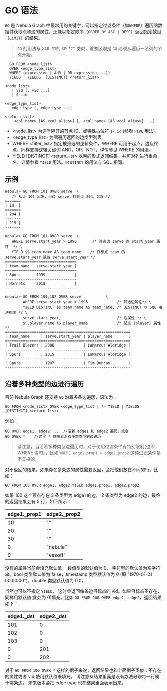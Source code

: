 # GO 语法

`GO` 是 Nebula Graph 中最常用的关键字，可以指定过滤条件（如`WHERE`）遍历图数据并获取点和边的属性，还能以指定顺序（`ORDER BY ASC | DESC`）返回指定数目（`LIMIT`）的结果。

>`GO` 的用法与 SQL 中的 `SELECT` 类似，重要区别是 `GO` 必须从遍历一系列的节点开始。
<!-- >请参考`FIND`的用法，它对应于SQL中的`SELECT`。 -->

```ngql
  GO FROM <node_list>
  OVER <edge_type_list>
  WHERE (expression [ AND | OR expression ...])  
  YIELD | YIELDS  [DISTINCT] <return_list>

<node_list>
   | vid [, vid ...]
   | $-.id

<edge_type_list>
   edge_type [, edge_type ...]

<return_list>
    <col_name> [AS <col_alias>] [, <col_name> [AS <col_alias>] ...]
```

* <node_list> 为逗号隔开的节点 ID，或特殊占位符 `$-.id` (参看 `PIPE` 用法)。
* <edge_type_list> 为图遍历返回的边类型列表。
* WHERE <filter_list> 指定被筛选的逻辑条件，WHERE 可用于起点，边及终点，同样支持逻辑关键词
 AND，OR，NOT，详情参见 WHERE 的用法。
* YIELD [DISTINCT] <return_list> 以列的形式返回结果，并可对列进行重命名。详情参看 `YIELD`
 用法。`DISTINCT` 的用法与 SQL 相同。

## 示例

```ngql
nebula> GO FROM 101 OVER serve  \
   /* 从点 101 出发，沿边 serve，找到点 204，215 */
=======
| id  |
=======
| 204 |
-------
| 215 |
-------
```

```ngql
nebula> GO FROM 101 OVER serve  \
   WHERE serve.start_year > 1990       /* 筛选边 serve 的 start_year 属性  */ \
   YIELD $$.team.name AS team_name    /* 目标点 team 的 serve.start_year 属性 serve.start_year */
================================
| team_name | serve.start_year |
================================
| Spurs     | 1999             |
--------------------------------
| Hornets   | 2018             |
--------------------------------
```

```ngql
nebula> GO FROM 100,102 OVER serve           \
        WHERE serve.start_year > 1995             /* 筛选边属性*/ \
        YIELD DISTINCT $$.team.name AS team_name, /* DISTINCT 与 SQL 用法相同 */ \
        serve.start_year,                         /* 边属性 */ \
        $^.player.name AS player_name             /* 起点 (player) 属性 */
========================================================
| team_name     | serve.start_year | player_name       |
========================================================
| Trail Blazers | 2006             | LaMarcus Aldridge |
--------------------------------------------------------
| Spurs         | 2015             | LaMarcus Aldridge |
--------------------------------------------------------
| Spurs         | 1997             | Tim Duncan        |
--------------------------------------------------------
```

## 沿着多种类型的边进行遍历

目前 Nebula Graph 还支持 `GO` 沿着多条边遍历，语法为：

```ngql
GO FROM <node_list> OVER <edge_type_list | *> YIELD | YIELDS [DISTINCT] <return_list>
```

例如：

```ngql
GO OVER edge1, edge2....  //沿着 edge1 和 edge2 遍历，或者
GO OVER *    //这里 * 意味着沿着任意类型的边遍历
```

> 请注意，当沿着多种类型边遍历时，对于使用过滤条件有特别限制(也即 WHERE 语句），比如 `WHERE edge1.prop1 > edge2.prop2` 这种过滤条件是不支持的。

对于返回的结果，如果存在多条边的属性需要返回，会把他们放在不同的行。比如：

```ngql
GO FROM 100 OVER edge1, edge2 YIELD edge1.prop1, edge2.prop2
```

 如果 100 这个顶点存在 3 条类型为 edge1 的边， 2 条类型为 edge2 的边，最终的返回结果会有 5 行，如下所示：

| edge1._prop1 | edge2._prop2 |
| --- | --- |
| 10 | "" |
| 20 | "" |
| 30 | "" |
| 0 | "nebula" |
| 0 | "vesoft" |

没有的属性当前会填充默认值， 数值型的默认值为 0， 字符型的默认值为空字符串。bool 类型默认值为 false，timestamp 类型默认值为 0 (即 "1970-01-01 00:00:00")，double 类型默认值为 0.0。

当然也可以不指定 `YIELD`， 这时会返回每条边目标点的 vid。如果目标点不存在，同样用默认值(此处为 0)填充。比如 `GO FROM 100 OVER edge1, edge2`，返回结果如下：

| edge1._dst | edge2._dst |
| --- | --- |
| 101 | 0 |
| 102 | 0 |
| 103 | 0 |
| 0 | 201 |
| 0 | 202 |

对于 `GO FROM 100 OVER *` 这样的例子来说，返回结果也和上面例子类似：不存在的属性或者 vid 使用默认值来填充。
请注意从结果里面是没有办法分辨每一行属于哪条边， 未来版本会把 edge type 也在结果里面表示出来。
